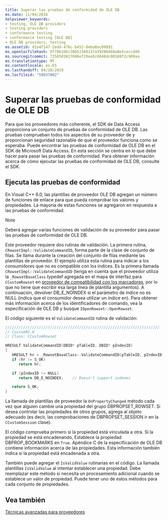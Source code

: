 ```yaml
---
title: Superar las pruebas de conformidad de OLE DB
ms.date: 11/04/2016
helpviewer_keywords:
- testing, OLE DB providers
- testing providers
- conformance testing
- conformance testing [OLE DB]
- OLE DB providers, testing
ms.assetid: d1a4f147-2edd-476c-b452-0e6a0ac09891
ms.openlocfilehash: 9f78b16bc30651560137a39286460a8e5ceccd40
ms.sourcegitcommit: 72583d30170d6ef29ea5c6848dc00169f2c909aa
ms.translationtype: MT
ms.contentlocale: es-ES
ms.lasthandoff: 04/18/2019
ms.locfileid: "59037002"
---
```

# <a name="passing-ole-db-conformance-tests"></a>Superar las pruebas de conformidad de OLE DB

Para que los proveedores más coherente, el SDK de Data Access proporciona un conjunto de pruebas de conformidad de OLE DB. Las pruebas comprueban todos los aspectos de su proveedor de y proporcionan seguridad razonable de que el proveedor funciona como se esperaba. Puede encontrar las pruebas de conformidad de OLE DB en el SDK de Microsoft Data Access. En esta sección se centra en lo que debe hacer para pasar las pruebas de conformidad. Para obtener información acerca de cómo ejecutar las pruebas de conformidad de OLE DB, consulte el SDK.

## <a name="running-the-conformance-tests"></a>Ejecuta las pruebas de conformidad

En Visual C++ 6.0, las plantillas de proveedor OLE DB agregan un número de funciones de enlace para que pueda comprobar los valores y propiedades. La mayoría de estas funciones se agregaron en respuesta a las pruebas de conformidad.

> [!NOTE]
> Deberá agregar varias funciones de validación de su proveedor para pasar las pruebas de conformidad de OLE DB.

Este proveedor requiere dos rutinas de validación. La primera rutina, `CRowsetImpl::ValidateCommandID`, forma parte de la clase de conjunto de filas. Se llama durante la creación del conjunto de filas mediante las plantillas de proveedor. El ejemplo utiliza esta rutina para indicar a los consumidores que no es compatible con los índices. Es la primera llamada `CRowsetImpl::ValidateCommandID` (tenga en cuenta que el proveedor utiliza la `_RowsetBaseClass` typedef agregada en el mapa de interfaz para `CCustomRowset` en [proveedor de compatibilidad con los marcadores](../../data/oledb/provider-support-for-bookmarks.md), por lo que no tiene que escribir esa larga línea de plantilla argumentos). A continuación, devolver DB_E_NOINDEX si el parámetro de índice no es NULL (indica que el consumidor desea utilizar un índice en). Para obtener más información acerca de los identificadores de comando, vea la especificación de OLE DB y busque `IOpenRowset::OpenRowset`.

El código siguiente es el `ValidateCommandID` rutina de validación:

```cpp
/////////////////////////////////////////////////////////////////////
// CustomRS.H
// Class: CCustomRowset

HRESULT ValidateCommandID(DBID* pTableID, DBID* pIndexID)
{
   HRESULT hr = _RowsetBaseClass::ValidateCommandID(pTableID, pIndexID);
   if (hr != S_OK)
      return hr;

   if (pIndexID != NULL)
      return DB_E_NOINDEX;    // Doesn't support indexes

   return S_OK;
}
```

La llamada de plantillas de proveedor la `OnPropertyChanged` método cada vez que alguien cambie una propiedad del grupo DBPROPSET_ROWSET. Si desea controlar las propiedades de otros grupos, agrega al objeto adecuado (es decir, las comprobaciones de DBPROPSET_SESSION ir en la `CCustomSession` clase).

El código comprueba primero si la propiedad está vinculada a otra. Si la propiedad se está encadenando, Establece la propiedad DBPROP_BOOKMARKS en `True`. Apéndice C de la especificación de OLE DB contiene información acerca de las propiedades. Esta información también indica si la propiedad está encadenada a otra.

También puede agregar el `IsValidValue` rutinarias en el código. La llamada plantillas `IsValidValue` al intentar establecer una propiedad. Debe reemplazar este método si necesita un procesamiento adicional cuando se establece un valor de propiedad. Puede tener uno de estos métodos para cada conjunto de propiedades.

## <a name="see-also"></a>Vea también

[Técnicas avanzadas para proveedores](../../data/oledb/advanced-provider-techniques.md)